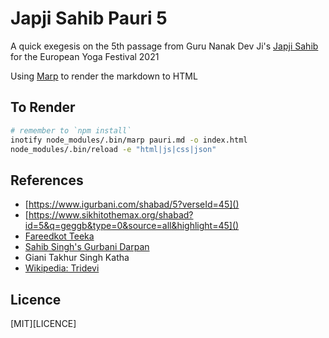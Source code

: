 # Japji Sahib Pauri 5

A quick exegesis on the 5th passage from Guru Nanak Dev Ji's [Japji Sahib](https://www.sikhiwiki.org/index.php/Japji_sahib) for the European Yoga Festival 2021

Using [Marp](https://www.npmjs.com/package/@marp-team/marp-cli) to render the markdown to HTML

## To Render

```bash
# remember to `npm install`
inotify node_modules/.bin/marp pauri.md -o index.html
node_modules/.bin/reload -e "html|js|css|json"
```

## References

- [https://www.igurbani.com/shabad/5?verseId=45]()
- [https://www.sikhitothemax.org/shabad?id=5&q=geggb&type=0&source=all&highlight=45]()
- [Fareedkot Teeka](https://www.sikhiwiki.org/index.php/Faridkot_Tika)
- [Sahib Singh's Gurbani Darpan](http://www.gurugranthdarpan.net/darpan.html)
- Giani Takhur Singh Katha
- [Wikipedia: Tridevi](https://en.wikipedia.org/wiki/Tridevi)

## Licence

[MIT][LICENCE]

